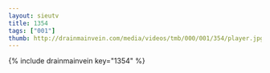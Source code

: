 ```yaml
--- 
layout: sieutv
title: 1354
tags: ["001"]
thumb: http://drainmainvein.com/media/videos/tmb/000/001/354/player.jpg
---
```

{% include drainmainvein key="1354" %} 
